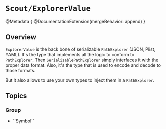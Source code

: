 # ``Scout/ExplorerValue``

@Metadata {
    @DocumentationExtension(mergeBehavior: append)
}

## Overview

`ExplorerValue` is the back bone of serializable ``PathExplorer`` (JSON, Plist, YAML). It's the type that implements all the logic to conform to `PathExplorer`. Then ``SerializablePathExplorer`` simply interfaces it with the proper data format. Also, it's the type that is used to encode and decode to those formats.

But it also allows to use your own types to inject them in a `PathExplorer`. 

## Topics

### <!--@START_MENU_TOKEN@-->Group<!--@END_MENU_TOKEN@-->

- <!--@START_MENU_TOKEN@-->``Symbol``<!--@END_MENU_TOKEN@-->
